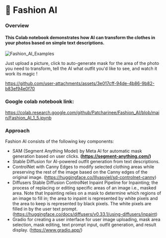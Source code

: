 
# :dress: Fashion AI

### Overview

#### This Colab notebook demonstrates how AI can transform the clothes in your photos based on simple text descriptions.  


![Fashion_AI_Examples](https://github.com/user-attachments/assets/2ca84aa2-7157-416c-bb29-c443646c6f6f)



Just upload a picture, click to auto-generate mask for the area of the photo you need to transform, tell the AI what outfit you'd like to see, and watch it work its magic !  

https://github.com/user-attachments/assets/3e017cff-94de-4b86-9b82-b83ef94e0f70

### Google colab notebook link:
https://colab.research.google.com/github/Patcharinee/Fashion_AI/blob/main/Fashion_AI_1_5.ipynb


### Approach
Fashion AI consists of the following key components:

- SAM (Segment Anything Model) by Meta AI for automatic mask generation based on user clicks. **(**https://segment-anything.com/**)**
- Stable Diffusion for AI-powered outfit generation from text descriptions.
- ControlNet with Canny Edges to modify selected clothing areas while preserving the rest of the image based on the Canny edges of the original image. (https://huggingface.co/lllyasviel/sd-controlnet-canny)
- Diffusers Stable Diffusion ControlNet Inpaint Pipeline for Inpainting; the process of replacing or editing specific areas of an image i.e., masked area. Note that Inpainting relies on a mask to determine which regions of an image to fill in; the area to inpaint is represented by white pixels and the area to keep is represented by black pixels. The white pixels are filled in by the user text prompt. (https://huggingface.co/docs/diffusers/v0.33.1/using-diffusers/inpaint)
- Gradio for creating a user interface for user image uploading, mask area selection, mask editing, text prompt input, outfit generation, and result display. (https://www.gradio.app/)
